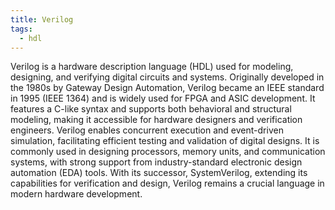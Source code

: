 ```yaml
---
title: Verilog
tags:
  - hdl
---
```

Verilog is a hardware description language (HDL) used for modeling, designing, and verifying digital circuits and systems. Originally developed in the 1980s by Gateway Design Automation, Verilog became an IEEE standard in 1995 (IEEE 1364) and is widely used for FPGA and ASIC development. It features a C-like syntax and supports both behavioral and structural modeling, making it accessible for hardware designers and verification engineers. Verilog enables concurrent execution and event-driven simulation, facilitating efficient testing and validation of digital designs. It is commonly used in designing processors, memory units, and communication systems, with strong support from industry-standard electronic design automation (EDA) tools. With its successor, SystemVerilog, extending its capabilities for verification and design, Verilog remains a crucial language in modern hardware development.